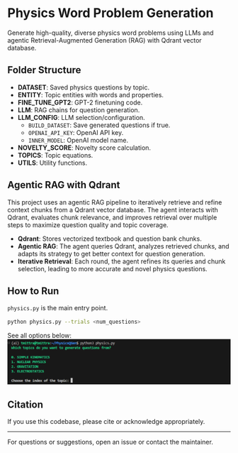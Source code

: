 # Physics Word Problem Generation

Generate high-quality, diverse physics word problems using LLMs and agentic Retrieval-Augmented Generation (RAG) with Qdrant vector database.

## Folder Structure

- **DATASET**: Saved physics questions by topic.
- **ENTITY**: Topic entities with words and properties.
- **FINE_TUNE_GPT2**: GPT-2 finetuning code.
- **LLM**: RAG chains for question generation.
- **LLM_CONFIG**: LLM selection/configuration.
    - `BUILD_DATASET`: Save generated questions if true.
    - `OPENAI_API_KEY`: OpenAI API key.
    - `INNER_MODEL`: OpenAI model name.
- **NOVELTY_SCORE**: Novelty score calculation.
- **TOPICS**: Topic equations.
- **UTILS**: Utility functions.

## Agentic RAG with Qdrant

This project uses an agentic RAG pipeline to iteratively retrieve and refine context chunks from a Qdrant vector database. The agent interacts with Qdrant, evaluates chunk relevance, and improves retrieval over multiple steps to maximize question quality and topic coverage.

- **Qdrant**: Stores vectorized textbook and question bank chunks.
- **Agentic RAG**: The agent queries Qdrant, analyzes retrieved chunks, and adapts its strategy to get better context for question generation.
- **Iterative Retrieval**: Each round, the agent refines its queries and chunk selection, leading to more accurate and novel physics questions.

## How to Run

`physics.py` is the main entry point.

```bash
python physics.py --trials <num_questions>
```

See all options below:
![Options](src/options.png)

## Citation

If you use this codebase, please cite or acknowledge appropriately.

---

For questions or suggestions, open an issue or contact the maintainer.
